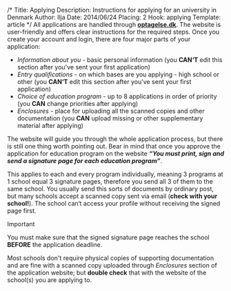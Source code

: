 /*
Title: Applying
Description: Instructions for applying for an university in Denmark
Author: Ilja
Date: 2014/06/24
Placing: 2
Hook: applying
Template: article
*/
All applications are handled through [**optagelse.dk**](http://www.optagelse.dk/admission/index.html). The website is user-friendly and offers clear instructions for the required steps. Once you create your account and login, there are four major parts of your application:

- *Information about you* - basic personal information (you **CAN‘T** edit this section after you've sent your first application)
- *Entry qualifications* - on which bases are you applying - high school or other (you **CAN‘T** edit this section after you've sent your first application)
- *Choice of education program* - up to 8 applications in order of priority (you **CAN** change priorities after applying)
- *Enclosures* - place for uploading all the scanned copies and other documentation (you **CAN** upload missing or other supplementary material after applying)

The website will guide you through the whole application process, but there is still one thing worth pointing out. Bear in mind that once you approve the application for education program on the website ***“You must print, sign and send a signature page for each education program”***.

This applies to each and every program individually, meaning 3 programs at 1 school equal 3 signature pages, therefore you send all 3 of them to the same school. You usually send this sorts of documents by ordinary post, but many schools accept a scanned copy sent via email (**check with your school!**). The school can‘t access your profile without receiving the signed page first.

<div class="box important">
<div class="box-title"><i class="icon-important"></i>Important</div>
<p>You must make sure that the signed signature page reaches the school <b>BEFORE</b> the application deadline.</p>
</div>

Most schools don't require physical copies of supporting documentation and are fine with a scanned copy uploaded through *Enclosures* section of the application website; but **double check** that with the website of the school(s) you are applying to.

